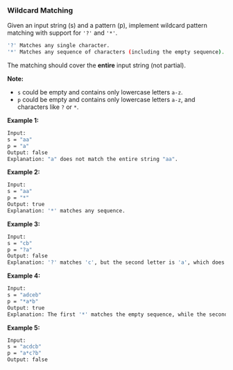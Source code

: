### Wildcard Matching

Given an input string (s) and a pattern (p), implement wildcard pattern matching with support for `'?'` and `'*'`.

```bash
'?' Matches any single character.
'*' Matches any sequence of characters (including the empty sequence).
```

The matching should cover the **entire** input string (not partial).

**Note:**

- `s` could be empty and contains only lowercase letters `a-z`.
- `p` could be empty and contains only lowercase letters `a-z`, and characters like `?` or `*`.

**Example 1:**

```bash
Input:
s = "aa"
p = "a"
Output: false
Explanation: "a" does not match the entire string "aa".
```

**Example 2:**

```bash
Input:
s = "aa"
p = "*"
Output: true
Explanation: '*' matches any sequence.
```

**Example 3:**

```bash
Input:
s = "cb"
p = "?a"
Output: false
Explanation: '?' matches 'c', but the second letter is 'a', which does not match 'b'.
```

**Example 4:**

```bash
Input:
s = "adceb"
p = "*a*b"
Output: true
Explanation: The first '*' matches the empty sequence, while the second '*' matches the substring "dce".
```

**Example 5:**

```bash
Input:
s = "acdcb"
p = "a*c?b"
Output: false
```